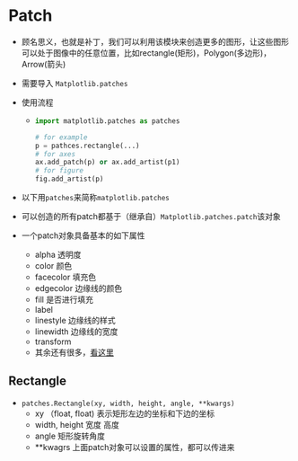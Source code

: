# Patch

- 顾名思义，也就是补丁，我们可以利用该模块来创造更多的图形，让这些图形可以处于图像中的任意位置，比如rectangle(矩形)，Polygon(多边形)，Arrow(箭头)

- 需要导入 `Matplotlib.patches` 

- 使用流程

  - ```python
    import matplotlib.patches as patches
    
    # for example
    p = pathces.rectangle(...)
    # for axes
    ax.add_patch(p) or ax.add_artist(p1)
    # for figure
    fig.add_artist(p)
    ```

- 以下用`patches`来简称`matplotlib.patches`

- 可以创造的所有patch都基于（继承自）`Matplotlib.patches.patch`该对象

- 一个patch对象具备基本的如下属性

  - alpha 透明度
  - color 颜色
  - facecolor 填充色
  - edgecolor 边缘线的颜色
  - fill 是否进行填充
  - label 
  - linestyle 边缘线的样式
  - linewidth 边缘线的宽度
  - transform
  - 其余还有很多，[看这里](https://matplotlib.org/3.2.1/api/_as_gen/matplotlib.patches.Patch.html#matplotlib.patches.Patch)

## Rectangle

- `patches.Rectangle(xy, width, height, angle, **kwargs)`
  - xy （float, float)  表示矩形左边的坐标和下边的坐标
  - width, height 宽度 高度
  - angle 矩形旋转角度
  - **kwagrs 上面patch对象可以设置的属性，都可以传进来
